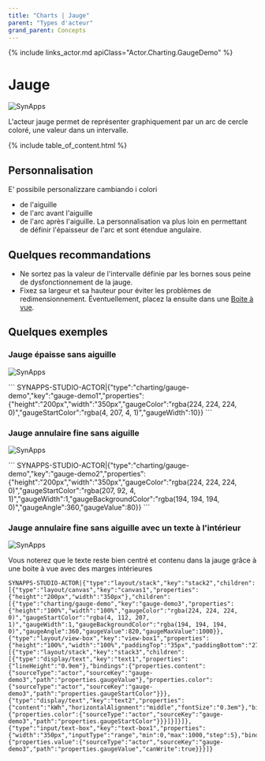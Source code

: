 ```yaml
---
title: "Charts | Jauge"
parent: "Types d'acteur"
grand_parent: Concepts
---
```


{% include links_actor.md apiClass="Actor.Charting.GaugeDemo" %}

# Jauge

![SynApps](../../assets/concepts/actor/charting_gauge/gauge.png)

L'acteur jauge permet de représenter graphiquement par un arc de cercle coloré, une valeur dans un intervalle.

{% include table_of_content.html %}

## Personnalisation

E' possibile personalizzare cambiando i colori
- de l'aiguille
- de l'arc avant l'aiguille
- de l'arc après l'aiguille.
La personnalisation va plus loin en permettant de définir l'épaisseur de l'arc et sont étendue angulaire.

## Quelques recommandations

- Ne sortez pas la valeur de l'intervalle définie par les bornes sous peine de dysfonctionnement de la jauge.
- Fixez sa largeur et sa hauteur pour éviter les problèmes de redimensionnement. Éventuellement, placez la ensuite dans une [Boite à vue](./layout-view-box.md).

## Quelques exemples

### Jauge épaisse sans aiguille

<div class="code-example" markdown="1">

![SynApps](../../assets/concepts/actor/charting_gauge/gauge01.png)

</div>
```
SYNAPPS-STUDIO-ACTOR|{"type":"charting/gauge-demo","key":"gauge-demo1","properties":{"height":"200px","width":"350px","gaugeColor":"rgba(224, 224, 224, 0)","gaugeStartColor":"rgba(4, 207, 4, 1)","gaugeWidth":10}}
```

### Jauge annulaire fine sans aiguille

<div class="code-example" markdown="1">

![SynApps](../../assets/concepts/actor/charting_gauge/gauge02.png)

</div>
```
SYNAPPS-STUDIO-ACTOR|{"type":"charting/gauge-demo","key":"gauge-demo2","properties":{"height":"200px","width":"350px","gaugeColor":"rgba(224, 224, 224, 0)","gaugeStartColor":"rgba(207, 92, 4, 1)","gaugeWidth":1,"gaugeBackgroundColor":"rgba(194, 194, 194, 0)","gaugeAngle":360,"gaugeValue":80}}
```

### Jauge annulaire fine sans aiguille avec un texte à l'intérieur

<div class="code-example" markdown="1">

![SynApps](../../assets/concepts/actor/charting_gauge/gauge03.gif)

Vous noterez que le texte reste bien centré et contenu dans la jauge grâce à une boite à vue avec des marges intérieures
</div>

```
SYNAPPS-STUDIO-ACTOR|{"type":"layout/stack","key":"stack2","children":[{"type":"layout/canvas","key":"canvas1","properties":{"height":"200px","width":"350px"},"children":[{"type":"charting/gauge-demo","key":"gauge-demo3","properties":{"height":"100%","width":"100%","gaugeColor":"rgba(224, 224, 224, 0)","gaugeStartColor":"rgba(4, 112, 207, 1)","gaugeWidth":1,"gaugeBackgroundColor":"rgba(194, 194, 194, 0)","gaugeAngle":360,"gaugeValue":820,"gaugeMaxValue":1000}},{"type":"layout/view-box","key":"view-box1","properties":{"height":"100%","width":"100%","paddingTop":"35px","paddingBottom":"27px","paddingRight":"115px","paddingLeft":"115px"},"children":[{"type":"layout/stack","key":"stack3","children":[{"type":"display/text","key":"text1","properties":{"lineHeight":"0.9em"},"bindings":{"properties.content":{"sourceType":"actor","sourceKey":"gauge-demo3","path":"properties.gaugeValue"},"properties.color":{"sourceType":"actor","sourceKey":"gauge-demo3","path":"properties.gaugeStartColor"}}},{"type":"display/text","key":"text2","properties":{"content":"kWh","horizontalAlignment":"middle","fontSize":"0.3em"},"bindings":{"properties.color":{"sourceType":"actor","sourceKey":"gauge-demo3","path":"properties.gaugeStartColor"}}}]}]}]},{"type":"input/text-box","key":"text-box1","properties":{"width":"350px","inputType":"range","min":0,"max":1000,"step":5},"bindings":{"properties.value":{"sourceType":"actor","sourceKey":"gauge-demo3","path":"properties.gaugeValue","canWrite":true}}}]}
```
